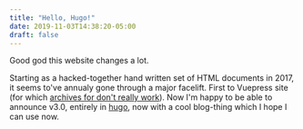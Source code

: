 ```yaml
---
title: "Hello, Hugo!"
date: 2019-11-03T14:38:20-05:00
draft: false
---
```


Good god this website changes a lot.

Starting as a hacked-together hand written set of HTML documents in 2017, it seems to've annualy gone through a major facelift. First to Vuepress site (for which [archives for don't really work](https://web.archive.org/web/20191103195023/https://whits.io/)). Now I'm happy to be able to announce v3.0, entirely in [hugo](https://gohugo.io/), now with a cool blog-thing which I hope I can use now.